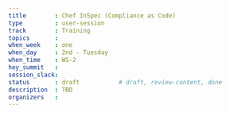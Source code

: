 ```yaml
---
title        : Chef InSpec (Compliance as Code)
type         : user-session
track        : Training
topics       : 
when_week    : one
when_day     : 2nd - Tuesday
when_time    : WS-2
hey_summit   : 
session_slack:
status       : draft           # draft, review-content, done
description  : TBD
organizers   : 
---
```


### 
